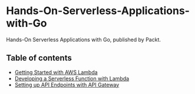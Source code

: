 # Hands-On-Serverless-Applications-with-Go
Hands-On Serverless Applications with Go, published by Packt.

## Table of contents

* [Getting Started with AWS Lambda](ch2)
* [Developing a Serverless Function with Lambda](ch3)
* [Setting up API Endpoints with API Gateway](ch4)
